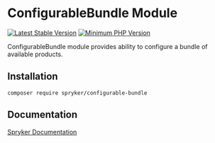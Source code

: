 # ConfigurableBundle Module
[![Latest Stable Version](https://poser.pugx.org/spryker/configurable-bundle/v/stable.svg)](https://packagist.org/packages/spryker/configurable-bundle)
[![Minimum PHP Version](https://img.shields.io/badge/php-%3E%3D%207.4-8892BF.svg)](https://php.net/)

ConfigurableBundle module provides ability to configure a bundle of available products.

## Installation

```
composer require spryker/configurable-bundle
```

## Documentation

[Spryker Documentation](https://docs.spryker.com)
